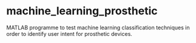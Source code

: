 # machine_learning_prosthetic
MATLAB programme to test machine learning classification techniques in order to identify user intent for prosthetic devices.
